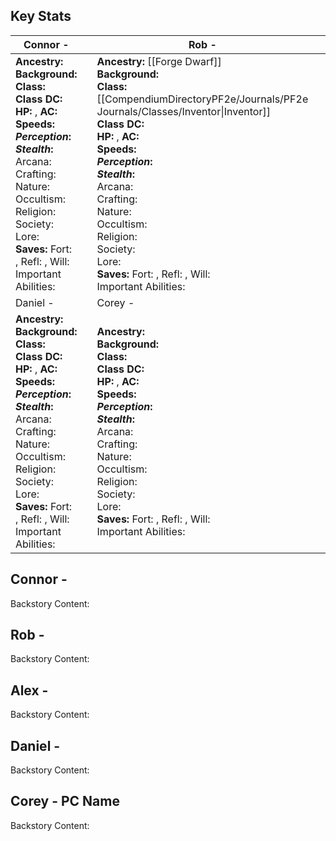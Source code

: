 ---
---
## Key Stats

| Connor -                                                                                                                                                                                                                                                                                                    |     | Rob -                                                                                                                                                                                                                                                                                                                                                                                              |     | Alex -                                                                                                                                                                                                                                                                                                 |     |
| ----------------------------------------------------------------------------------------------------------------------------------------------------------------------------------------------------------------------------------------------------------------------------------------------------------- | --- | -------------------------------------------------------------------------------------------------------------------------------------------------------------------------------------------------------------------------------------------------------------------------------------------------------------------------------------------------------------------------------------------------- | --- | ------------------------------------------------------------------------------------------------------------------------------------------------------------------------------------------------------------------------------------------------------------------------------------------------------ | --- |
| **Ancestry:** <br>**Background:** <br>**Class:** <br>**Class DC:** <br>**HP:** , **AC:** <br>**Speeds:** <br>***Perception*:** <br>***Stealth*:** <br>Arcana:<br>Crafting: <br>Nature: <br>Occultism:<br>Religion: <br>Society:<br>Lore: <br>**Saves:** Fort: , Refl: , Will: <br>Important Abilities: <br> |     | **Ancestry:** [[Forge Dwarf]]<br>**Background:** <br>**Class:** [[CompendiumDirectoryPF2e/Journals/PF2e Journals/Classes/Inventor\|Inventor]]<br>**Class DC:** <br>**HP:** , **AC:** <br>**Speeds:** <br>***Perception*:** <br>***Stealth*:** <br>Arcana:<br>Crafting: <br>Nature: <br>Occultism:<br>Religion: <br>Society:<br>Lore: <br>**Saves:** Fort: , Refl: , Will: <br>Important Abilities: |     | **Ancestry:** <br>**Background:** <br>**Class:** <br>**Class DC:** <br>**HP:** , **AC:** <br>**Speeds:** <br>***Perception*:** <br>***Stealth*:** <br>Arcana:<br>Crafting: <br>Nature: <br>Occultism:<br>Religion: <br>Society:<br>Lore: <br>**Saves:** Fort: , Refl: , Will: <br>Important Abilities: |     |
| Daniel  -                                                                                                                                                                                                                                                                                                   |     | Corey -                                                                                                                                                                                                                                                                                                                                                                                            |     |                                                                                                                                                                                                                                                                                                        |     |
| **Ancestry:** <br>**Background:** <br>**Class:** <br>**Class DC:** <br>**HP:** , **AC:** <br>**Speeds:** <br>***Perception*:** <br>***Stealth*:** <br>Arcana:<br>Crafting: <br>Nature: <br>Occultism:<br>Religion: <br>Society:<br>Lore: <br>**Saves:** Fort: , Refl: , Will: <br>Important Abilities:      |     | **Ancestry:** <br>**Background:** <br>**Class:** <br>**Class DC:** <br>**HP:** , **AC:** <br>**Speeds:** <br>***Perception*:** <br>***Stealth*:** <br>Arcana:<br>Crafting: <br>Nature: <br>Occultism:<br>Religion: <br>Society:<br>Lore: <br>**Saves:** Fort: , Refl: , Will: <br>Important Abilities:                                                                                             |     |                                                                                                                                                                                                                                                                                                        |     |
## Connor - 
Backstory Content:

## Rob - 
Backstory Content:

## Alex - 
Backstory Content:

## Daniel - 
Backstory Content:

## Corey - PC Name
Backstory Content: 
